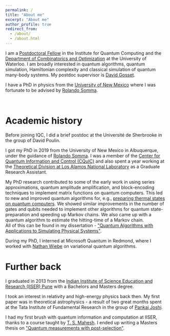 ```yaml
---
permalink: /
title: "About me"
excerpt: "About me"
author_profile: true
redirect_from:
  - /about/
  - /about.html
---
```

I am a [Postdoctoral Fellow](https://services.iqc.uwaterloo.ca/people/profile/a2chnara/) in the Institute for Quantum Computing and the [Department of Combinatorics and Optimization](https://uwaterloo.ca/combinatorics-and-optimization/) at the University of Waterloo. I am broadly interested in quantum algorithms, quantum simulation, Hamiltonian complexity and classical simulation of quantum many-body systems. My postdoc supervisor is [David Gosset](http://www.davidgosset.com/). 

I have a PhD in physics from the [University of New Mexico](www.unm.edu) where I was fortunate to be advised by [Rolando Somma](https://sites.google.com/site/rolandodsom/). 

<!-- Updates
======
### Mar 17, 2021: _New paper!_ [Computing partition functions in the one-clean-qubit model](https://journals.aps.org/pra/abstract/10.1103/PhysRevA.103.032422) with Rolando Somma and Yigit Subasi.

The one-clean-qubit model dates back to the early days of quantum computing. It was used to show that the an NMR quantum information processor can give computational advantage over classical computers, despite having very little to no entanglement. We give an algorithm to compute partition functions of quantum Hamiltonians in this model, and argue that it can lead to polynomial speed-ups in certain cases.
One of our main technical contributions here is a general-purpose classical algorithm to estimate a quantity within multiplicative error. Given a procedure to estimate a quantity within adjustable additive error, our algorithm can simply iterate this multiple times and get a multiplicative estimate.

I gave a talk about this paper at TQC 2020, linked below.
<iframe width="480" height="270" src="https://www.youtube.com/embed/sc_rWyCVZRY?start=17161" title="YouTube video player" frameborder="0" allow="accelerometer; autoplay; clipboard-write; encrypted-media; gyroscope; picture-in-picture" allowfullscreen></iframe> -->

&nbsp;  

Academic history
======
Before joining IQC, I did a brief postdoc at the Universit&#x00E9; de Sherbrooke in the group of David Poulin.

I got my PhD in 2019 from the University of New Mexico in Albuquerque, under the guidance of [Rolando Somma](https://sites.google.com/site/rolandodsom/). I was a member of the [Center for Quantum Information and Control (CQuIC)](https://cquic.unm.edu/) and also spent a year working at the [Theoretical Division at Los Alamos National Laboratory](https://www.lanl.gov/org/ddste/aldsc/theoretical/index.php) as a Graduate Research Assistant.

My PhD research contributed to some of the early work in using series approximations, quantum amplitude amplification, and block-encoding techniques to implement matrix functions on quantum computers. 
This led to new and improved quantum algorithms for, e.g., [preparing thermal states on quantum computers](https://arxiv.org/abs/1603.02940). We showed similar improvements in the number of gates and qubits needed to implement other algorithms for quantum state-preparation and speeding up Markov chains. We also came up with a quantum algorithm to estimate the hitting-time of a Markov chain.  
All of this can be found in my dissertation - ["Quantum Algorithms with Applications to Simulating Physical Systems"](https://digitalrepository.unm.edu/phyc_etds/229/).

During my PhD, I interned at Microsoft Quantum in Redmond, where I worked with [Nathan Wiebe](https://cqiqc.physics.utoronto.ca/people/nathan-wiebe/) on variational quantum algorithms.


Further back
======
I graduated in 2013 from the [Indian Institute of Science Education and Research (IISER) Pune](https://www.iiserpune.ac.in/) with a Bachelors and Masters degree.

I took an interest in relativity and high-energy physics back then. My first paper was in theoretical astrophysics - a result of two great months spent at the Tata Institute of Fundamental Research in the group of [Pankaj Joshi](https://web.tifr.res.in/~psj/).

I had my first brush with quantum information and computation at IISER, thanks to a course taught by [T. S. Mahesh](http://www.iiserpune.ac.in/~mahesh.ts/homepage.htm). I ended up writing a Masters thesis on ["Quantum measurements with post-selection"](http://dr.iiserpune.ac.in:8080/xmlui/handle/123456789/255).
